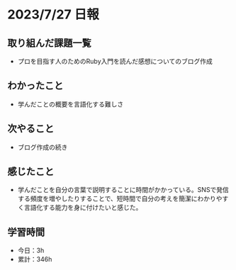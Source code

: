 # 2023/7/27 日報
## 取り組んだ課題一覧
- プロを目指す人のためのRuby入門を読んだ感想についてのブログ作成

## わかったこと
- 学んだことの概要を言語化する難しさ
   
## 次やること
- ブログ作成の続き

## 感じたこと
- 学んだことを自分の言葉で説明することに時間がかかっている。SNSで発信する頻度を増やしたりすることで、短時間で自分の考えを簡潔にわかりやすく言語化する能力を身に付けたいと感じた。
  
## 学習時間
- 今日：3h
- 累計：346h
